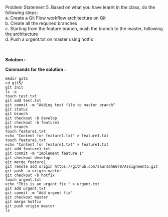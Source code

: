 Problem Statement 5. Based on what you have learnt in the class, do the following steps: <br>
a. Create a Git Flow workflow architecture on Git  <br>
b. Create all the required branches  <br>
c. Starting from the feature branch, push the branch to the master, following the architecture  <br>
d. Push a urgent.txt on master using hotfix 

 <br> <br>
**Solution :-** <br>

**Commands for the solution :** <br>

    mkdir git5
    cd git5/
    git init
    ls -a
    touch test.txt
    git add test.txt 
    git commit -m "Adding test file to master branch"
    git status
    git branch
    git checkout -b develop
    git checkout -b feature1
    git branch
    touch feature1.txt
    echo "Content for feature1.txt" > feature1.txt 
    touch feature1.txt
    echo "Content for feature1.txt" > feature1.txt 
    git add feature1.txt
    git commit -m "Implement feature 1"
    git checkout develop
    git merge feature1
    git remote add origin https://github.com/saurabh6070/Assignment5.git
    git push -u origin master
    git checkout -b hotfix
    touch urgent.txt
    echo "This is an urgent fix." > urgent.txt
    git add urgent.txt
    git commit -m "Add urgent fix"
    git checkout master
    git merge hotfix
    git push origin master
    ls
